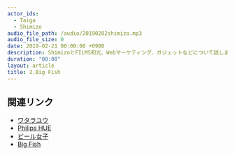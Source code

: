 ```yaml
---
actor_ids:
  - Taiga
  - Shimizo
audio_file_path: /audio/20190202shimizo.mp3
audio_file_size: 0
date: 2019-02-21 00:00:00 +0900
description: ShimizoとFILMS和光、Webマーケティング、ガジェットなどについて話しました。
duration: "00:00"
layout: article
title: 2.Big Fish
---
```


## 関連リンク

- [ワタラユウ](https://twitter.com/watara_yu_sa)
- [Philips HUE](https://www2.meethue.com/ja-jp)
- [ビール女子](https://techbookfest.org/event/tbf05/circle/30520002)
- [Big Fish](https://codezine.jp/article/detail/10523)
